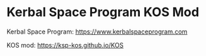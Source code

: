 # Kerbal Space Program KOS Mod

Kerbal Space Program: https://www.kerbalspaceprogram.com

KOS mod: https://ksp-kos.github.io/KOS


